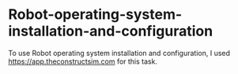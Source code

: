 # Robot-operating-system-installation-and-configuration
To use Robot operating system installation and configuration, I used https://app.theconstructsim.com for this task.
